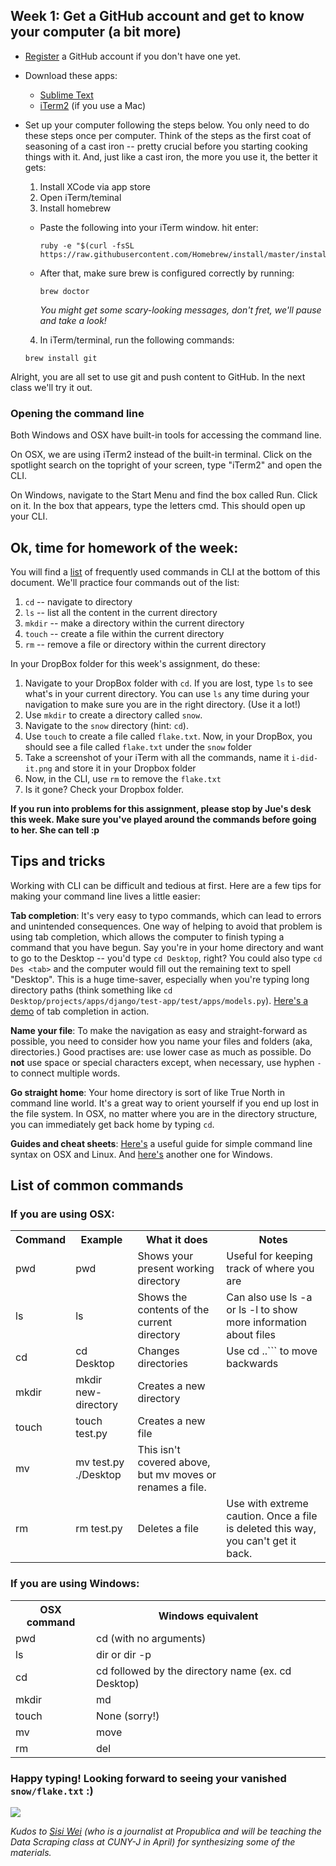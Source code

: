 ## Week 1: Get a GitHub account and get to know your computer (a bit more)

- [Register](https://github.com/) a GitHub account if you don't have one yet.
- Download these apps:
  - [Sublime Text](http://www.sublimetext.com/)
  - [iTerm2](http://iterm2.com/) (if you use a Mac)
- Set up your computer following the steps below. You only need to do these steps once per computer. Think of the steps as the first coat of seasoning of a cast iron -- pretty crucial before you starting cooking things with it. And, just like a cast iron, the more you use it, the better it gets:

  1. Install XCode via app store
  2. Open iTerm/teminal
  3. Install homebrew
    - Paste the following into your iTerm window. hit enter:
    
      ```
      ruby -e "$(curl -fsSL https://raw.githubusercontent.com/Homebrew/install/master/install)"
      ```
    
    - After that, make sure brew is configured correctly by running:
    
      ```
      brew doctor
      ```
      
      _You might get some scary-looking messages, don't fret, we'll pause and take a look!_
  4. In iTerm/terminal, run the following commands:
      
    ```  
    brew install git
    ```
  
Alright, you are all set to use git and push content to GitHub. In the next class we'll try it out. 

### Opening the command line

Both Windows and OSX have built-in tools for accessing the command line.

On OSX, we are using iTerm2 instead of the built-in terminal. Click on the spotlight search on the topright of your screen, type "iTerm2" and open the CLI.

On Windows, navigate to the Start Menu and find the box called Run. Click on it. In the box that appears, type the letters cmd. This should open up your CLI.

## Ok, time for homework of the week:

You will find a [list](https://github.com/jueyang/spring-github-cli/blob/master/week1.md#list-of-common-commands) of frequently used commands in CLI at the bottom of this document. We'll practice four commands out of the list:

1. `cd` -- navigate to directory
2. `ls` -- list all the content in the current directory
3. `mkdir` -- make a directory within the current directory
4. `touch` -- create a file within the current directory
5. `rm` -- remove a file or directory within the current directory

In your DropBox folder for this week's assignment, do these:

1. Navigate to your DropBox folder with `cd`. If you are lost, type `ls` to see what's in your current directory. You can use `ls` any time during your navigation to make sure you are in the right directory. (Use it a lot!)
2. Use `mkdir` to create a directory called `snow`.
3. Navigate to the `snow` directory (hint: `cd`).
4. Use `touch` to create a file called `flake.txt`. Now, in your DropBox, you should see a file called `flake.txt` under the `snow` folder
6. Take a screenshot of your iTerm with all the commands, name it `i-did-it.png` and store it in your Dropbox folder
7. Now, in the CLI, use `rm` to remove the `flake.txt`
8. Is it gone? Check your Dropbox folder.

**If you run into problems for this assignment, please stop by Jue's desk this week. Make sure you've played around the commands before going to her. She can tell :p**

## Tips and tricks

Working with CLI can be difficult and tedious at first. Here are a few tips for making your command line lives a little easier:

**Tab completion**: It's very easy to typo commands, which can lead to errors and unintended consequences. One way of helping to avoid that problem is using tab completion, which allows the computer to finish typing a command that you have begun. Say you're in your home directory and want to go to the Desktop -- you'd type `cd Desktop`, right? You could also type `cd Des <tab>` and the computer would fill out the remaining text to spell "Desktop". This is a huge time-saver, especially when you're typing long directory paths (think something like `cd Desktop/projects/apps/django/test-app/test/apps/models.py`). [Here's a demo](http://www.youtube.com/watch?v=N8TaSgKJ-LM) of tab completion in action.

**Name your file**: To make the navigation as easy and straight-forward as possible, you need to consider how you name your files and folders (aka, directories.) Good practises are: use lower case as much as possible. Do **not** use space or special characters except, when necessary, use hyphen `-` to connect multiple words.

**Go straight home**: Your home directory is sort of like True North in command line world. It's a great way to orient yourself if you end up lost in the file system. In OSX, no matter where you are in the directory structure, you can immediately get back home by typing `cd`.

**Guides and cheat sheets**: [Here's](http://wiseheartdesign.com/articles/2010/11/12/the-designers-guide-to-the-osx-command-prompt/) a useful guide for simple command line syntax on OSX and Linux. And [here's](http://www.bleepingcomputer.com/tutorials/windows-command-prompt-introduction/) another one for Windows.



## List of common commands

### If you are using OSX:

<table>
    <tr>
        <th>Command</th>
        <th>Example</th>
        <th>What it does</th>
        <th>Notes</th>
    </tr>
    <tr>
        <td>pwd</td>
        <td>pwd</td>
        <td>Shows your present working directory</td>
        <td>Useful for keeping track of where you are</td>
    </tr>
    <tr>
        <td>ls</td>
        <td>ls</td>
        <td>Shows the contents of the current directory</td>
        <td>Can also use ls -a or ls -l to show more information about files</td>
    </tr>
    <tr>
        <td>cd</td>
        <td>cd Desktop</td>
        <td>Changes directories</td>
        <td>Use cd ..``` to move backwards</td>
    </tr>
    <tr>
        <td>mkdir</td>
        <td>mkdir new-directory</td>
        <td>Creates a new directory</td>
        <td></td>
    </tr>
    <tr>
        <td>touch</td>
        <td>touch test.py</td>
        <td>Creates a new file</td>
        <td></td>
    </tr>
    <tr>
        <td>mv</td>
        <td>mv test.py ./Desktop</td>
        <td>This isn't covered above, but mv moves or renames a file.</td>
        <td></td>
    </tr>
    <tr>
        <td>rm</td>
        <td>rm test.py</td>
        <td>Deletes a file</td>
        <td>Use with extreme caution. Once a file is deleted this way, you can't get it back.</td>
    </tr>
</table>

### If you are using Windows:

<table>
    <tr>
        <th>OSX command</th>
        <th>Windows equivalent</th>
    </tr>
    <tr>
        <td>pwd</td>
        <td>cd (with no arguments)</td>
    </tr>
    <tr>
        <td>ls</td>
        <td>dir or dir -p</td>
    </tr>
    <tr>
        <td>cd</td>
        <td>cd followed by the directory name (ex. cd Desktop)</td>
    </tr>
    <tr>
        <td>mkdir</td>
        <td>md</td>
    </tr>
    <tr>
        <td>touch</td>
        <td>None (sorry!)</td>
    </tr>
    <tr>
        <td>mv</td>
        <td>move</td>
    </tr>
    <tr>
        <td>rm</td>
        <td>del</td>
    </tr>
</table>

### Happy typing! Looking forward to seeing your vanished `snow/flake.txt` :)

![](http://media.giphy.com/media/7d00l0OLsunhm/giphy.gif)

_Kudos to [Sisi Wei](https://github.com/sisiwei/nyu-2015-spring-tutorials/blob/master/tutorials/command-line-basics.md) (who is a journalist at Propublica and will be teaching the Data Scraping class at CUNY-J in April) for synthesizing some of the materials._
